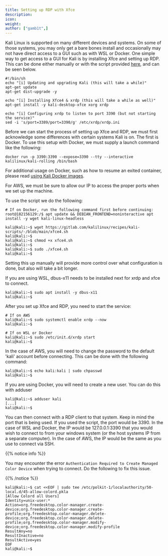 ```yaml
---
title: Setting up RDP with Xfce
description:
icon:
weight:
author: ["gamb1t",]
---
```


Kali Linux is supported on many different devices and systems. On some of those systems, you may only get a bare bones install and occasionally may not have direct access to a GUI such as with WSL or Docker. One simple way to get access to a GUI for Kali is by installing Xfce and setting up RDP. This can be done either manually or with the script provided [here](https://gitlab.com/kalilinux/recipes/kali-scripts/-/blob/main/xfce4.sh), and can be seen below.

```plaintext
#!/bin/sh
echo "[i] Updating and upgrading Kali (this will take a while)"
apt-get update
apt-get dist-upgrade -y

echo "[i] Installing Xfce4 & xrdp (this will take a while as well)"
apt-get install -y kali-desktop-xfce xorg xrdp

echo "[i] Configuring xrdp to listen to port 3390 (but not starting the service)"
sed -i 's/port=3389/port=3390/g' /etc/xrdp/xrdp.ini
```

Before we can start the process of setting up Xfce and RDP, we must first acknowledge some differences with certain systems Kali is on. The first is Docker. To use this setup with Docker, we must supply a launch command like the following:

`docker run -p 3390:3390 --expose=3390 --tty --interactive kalilinux/kali-rolling /bin/bash`

For additional usage on Docker, such as how to resume an exited container, please read [using Kali Docker images](/docs/containers/using-kali-docker-images).

For AWS, we must be sure to allow our IP to access the proper ports when we set up the machine.

To use the script we do the following:

```console
# If on Docker, run the following command first before continuing:
root@182156129:/$ apt update && DEBIAN_FRONTEND=noninteractive apt install -y wget kali-linux-headless

kali@kali:~$ wget https://gitlab.com/kalilinux/recipes/kali-scripts/-/blob/main/xfce4.sh
kali@kali:~$
kali@kali:~$ chmod +x xfce4.sh
kali@kali:~$
kali@kali:~$ sudo ./xfce4.sh
kali@kali:~$
```

Setting this up manually will provide more control over what configuration is done, but also will take a bit longer.

If you are using WSL, dbus-x11 needs to be installed next for xrdp and xfce to connect.

```console
kali@kali:~$ sudo apt install -y dbus-x11
kali@kali:~$
```

After you set up Xfce and RDP, you need to start the service:

```console
# If on AWS
kali@kali:~$ sudo systemctl enable xrdp --now
kali@kali:~$

# If on WSL or Docker
kali@kali:~$ sudo /etc/init.d/xrdp start
kali@kali:~$
```

In the case of AWS, you will need to change the password to the default 'kali' account before connecting. This can be done with the following command:

```console
kali@kali:~$ echo kali:kali | sudo chpasswd
kali@kali:~$
```

If you are using Docker, you will need to create a new user. You can do this with adduser

```console
kali@kali:~$ adduser kali
[...]
kali@kali:~$
```

You can then connect with a RDP client to that system. Keep in mind the port that is being used. If you used the script, the port would be 3390. In the case of WSL and Docker, the IP would be 127.0.0.1:3390 that you would wish to connect to from your windows system (or the host systems IP from a separate computer). In the case of AWS, the IP would be the same as you use to connect via SSH.

{{% notice info %}}

You may encounter the error `Authentication Required to Create Managed Color Device` when trying to connect. Do the following to fix this issue.

{{% /notice %}}

```console
kali@kali:~$ cat <<EOF | sudo tee /etc/polkit-1/localauthority/50-local.d/45-allow-colord.pkla
[Allow Colord all Users]
Identity=unix-user:*
Action=org.freedesktop.color-manager.create-device;org.freedesktop.color-manager.create-profile;org.freedesktop.color-manager.delete-device;org.freedesktop.color-manager.delete-profile;org.freedesktop.color-manager.modify-device;org.freedesktop.color-manager.modify-profile
ResultAny=no
ResultInactive=no
ResultActive=yes
EOF
kali@kali:~$
```
